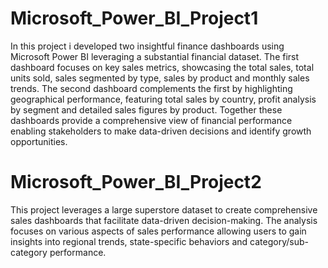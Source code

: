 # Microsoft_Power_BI_Project1

In this project i developed two insightful finance dashboards using Microsoft Power BI leveraging a substantial financial dataset. The first dashboard focuses on key sales metrics, showcasing the total sales, total units sold, sales segmented by type, sales by product and monthly sales trends. The second dashboard complements the first by highlighting geographical performance, featuring total sales by country, profit analysis by segment and detailed sales figures by product. Together these dashboards provide a comprehensive view of financial performance enabling stakeholders to make data-driven decisions and identify growth opportunities.

# Microsoft_Power_BI_Project2

This project leverages a large superstore dataset to create comprehensive sales dashboards that facilitate data-driven decision-making. The analysis focuses on various aspects of sales performance allowing users to gain insights into regional trends, state-specific behaviors and category/sub-category performance.
